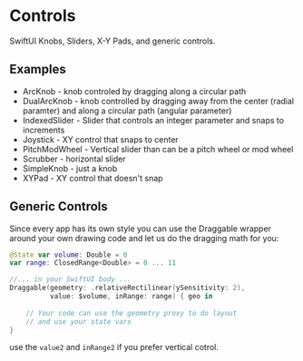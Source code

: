 # Controls

SwiftUI Knobs, Sliders, X-Y Pads, and generic controls.

## Examples

* ArcKnob - knob controled by dragging along a circular path
* DualArcKnob - knob controlled by dragging away from the center (radial paramter) and along a circular path (angular parameter)
* IndexedSlider - Slider that controls an integer parameter and snaps to increments
* Joystick - XY control that snaps to center
* PitchModWheel - Vertical slider than can be a pitch wheel or mod wheel
* Scrubber - horizontal slider
* SimpleKnob - just a knob
* XYPad - XY control that doesn't snap

## Generic Controls

Since every app has its own style you can use the Draggable wrapper around your own drawing code and let us do the dragging math for you:


```swift
@State var volume: Double = 0
var range: ClosedRange<Double> = 0 ... 11

//... in your SwiftUI body ...
Draggable(geometry: .relativeRectilinear(ySensitivity: 2),
          value: $volume, inRange: range) { geo in
          
    // Your code can use the geometry proxy to do layout
    // and use your state vars
}
```
use the `value2` and `inRange2` if you prefer vertical cotrol.

